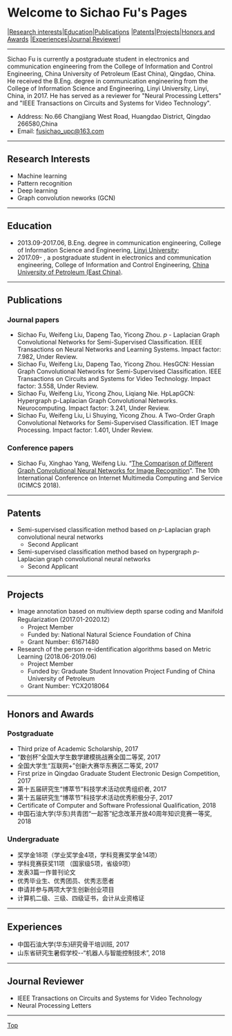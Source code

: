 # Welcome to Sichao Fu's Pages

|[Research interests](#research-interests)|[Education](#education)|[Publications](#publications)
|[Patents](#patents)|[Projects](#projects)|[Honors and Awards](#honors-and-awards)
|[Experiences](#experiences)|[Journal Reviewer](#journal-reviewer)|

---
Sichao Fu is currently a postgraduate student in electronics and communication engineering from the College of Information and Control Engineering, China University of Petroleum (East China), Qingdao, China. He received the B.Eng. degree in communication engineering from the College of Information Science and Engineering, Linyi University, Linyi, China, in 2017. He has served as a reviewer for "Neural Processing Letters" and "IEEE Transactions on Circuits and Systems for Video Technology".  
* Address: No.66 Changjiang West Road, Huangdao District, Qingdao 266580,China
* Email: fusichao_upc@163.com 

---

## Research Interests
* Machine learning
* Pattern recognition
* Deep learning
* Graph convolution neworks (GCN)

---

## Education
* 2013.09-2017.06, B.Eng. degree in communication engineering, College of Information Science and Engineering, [Linyi University](https://baike.baidu.com/item/%E4%B8%B4%E6%B2%82%E5%A4%A7%E5%AD%A6/297891?fr=aladdin);
* 2017.09-       , a postgraduate student in electronics and communication engineering, College of Information and Control Engineering, [China University of Petroleum (East China)](https://baike.baidu.com/item/%E4%B8%AD%E5%9B%BD%E7%9F%B3%E6%B2%B9%E5%A4%A7%E5%AD%A6%EF%BC%88%E5%8D%8E%E4%B8%9C%EF%BC%89/4322667?fromtitle=%E4%B8%AD%E5%9B%BD%E7%9F%B3%E6%B2%B9%E5%A4%A7%E5%AD%A6%28%E5%8D%8E%E4%B8%9C%29&fromid=6869367&fr=aladdin).

---

## Publications
### Journal papers
* Sichao Fu, Weifeng Liu, Dapeng Tao, Yicong Zhou. $p$ - Laplacian Graph Convolutional Networks for Semi-Supervised Classification. IEEE Transactions on Neural Networks and Learning Systems. Impact factor: 7.982, Under Review.
* Sichao Fu, Weifeng Liu, Dapeng Tao, Yicong Zhou. HesGCN: Hessian Graph Convolutional Networks for Semi-Supervised Classification. IEEE Transactions on Circuits and Systems for Video Technology. Impact factor: 3.558, Under Review.
* Sichao Fu, Weifeng Liu, Yicong Zhou, Liqiang Nie. HpLapGCN: Hypergraph p-Laplacian Graph Convolutional Networks. Neurocomputing. Impact factor: 3.241, Under Review.
* Sichao Fu, Weifeng Liu, Li Shuying, Yicong Zhou. A Two-Order Graph Convolutional Networks for Semi-Supervised Classification. IET Image Processing. Impact factor: 1.401, Under Review.

### Conference papers
* Sichao Fu, Xinghao Yang, Weifeng Liu. “[The Comparison of Different Graph Convolutional Neural Networks for Image Recognition](https://doi.org/10.1145/3240876.3240915)”. The 10th International Conference on Internet Multimedia Computing and Service (ICIMCS 2018).  

---

## Patents
* Semi-supervised classification method based on $p$-Laplacian graph convolutional neural networks
  * Second Applicant
* Semi-supervised classification method based on hypergraph $p$-Laplacian graph convolutional neural networks
  * Second Applicant

---

## Projects
* Image annotation based on multiview depth sparse coding and Manifold Regularization (2017.01-2020.12）
     * Project Member
     * Funded by: National Natural Science Foundation of China 
     * Grant Number: 61671480
* Research of the person re-identification algorithms based on Metric Learning (2018.06-2019.06)
     * Project Member
     * Funded by: Graduate Student Innovation Project Funding of China University of Petroleum  
     * Grant Number: YCX2018064
     
---

## Honors and Awards
### Postgraduate
* Third prize of Academic Scholarship, 2017
* “数创杯”全国大学生数学建模挑战赛全国二等奖, 2017
* 全国大学生“互联网+”创新大赛华东赛区二等奖, 2017
* First prize in Qingdao Graduate Student Electronic Design Competition, 2017
* 第十五届研究生“博萃节”科技学术活动优秀组织者, 2017
* 第十五届研究生“博萃节”科技学术活动优秀积极分子, 2017
* Certificate of Computer and Software Professional Qualification, 2018
* 中国石油大学(华东)共青团“一起答”纪念改革开放40周年知识竞赛一等奖, 2018

### Undergraduate
* 奖学金18项（学业奖学金4项，学科竞赛奖学金14项）
* 学科竞赛获奖11项 （国家级5项，省级9项）
* 发表3篇一作普刊论文
* 优秀毕业生、优秀团员、优秀志愿者
* 申请并参与两项大学生创新创业项目
* 计算机二级、三级、四级证书，会计从业资格证

---

## Experiences
* 中国石油大学(华东)研究骨干培训班, 2017 
* 山东省研究生暑假学校--“机器人与智能控制技术”, 2018

---

## Journal Reviewer
* IEEE Transactions on Circuits and Systems for Video Technology
* Neural Processing Letters


---
[Top](#welcome-to-sichao-fus-pages)
